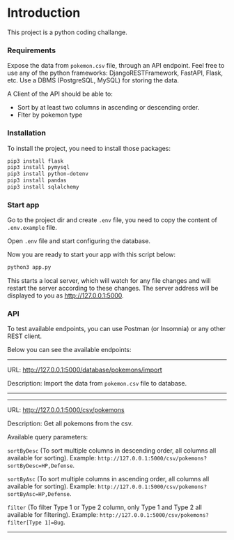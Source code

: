 # Introduction

This project is a python coding challange.

### Requirements

Expose the data from `pokemon.csv` file, through an API endpoint. Feel free to use any of the python frameworks: DjangoRESTFramework, FastAPI, Flask, etc. Use a DBMS (PostgreSQL, MySQL) for storing the data.

A Client of the API should be able to:
- Sort by at least two columns in ascending or descending order.
- Flter by pokemon type

### Installation

To install the project, you need to install those packages:

```bash
pip3 install flask
pip3 install pymysql
pip3 install python-dotenv
pip3 install pandas
pip3 install sqlalchemy
```

### Start app

Go to the project dir and create `.env` file, you need to copy the content of `.env.example` file.

Open `.env` file and start configuring the database.

Now you are ready to start your app with this script below:

```bash
python3 app.py
```

This starts a local server, which will watch for any file changes and will restart the server according to these changes. The server address will be displayed to you as http://127.0.0.1:5000.

### API

To test available endpoints, you can use Postman (or Insomnia) or any other REST client.

Below you can see the available endpoints:

---

URL: http://127.0.0.1:5000/database/pokemons/import

Description: Import the data from `pokemon.csv` file to database.

---

---

URL: http://127.0.0.1:5000/csv/pokemons

Description: Get all pokemons from the csv.

Available query parameters:

`sortByDesc` (To sort multiple columns in descending order, all columns all available for sorting).
Example: `http://127.0.0.1:5000/csv/pokemons?sortByDesc=HP,Defense`.

`sortByAsc` (To sort multiple columns in ascending order, all columns all available for sorting).
Example: `http://127.0.0.1:5000/csv/pokemons?sortByAsc=HP,Defense`.

`filter` (To filter Type 1 or Type 2 column, only Type 1 and Type 2 all available for filtering).
Example: `http://127.0.0.1:5000/csv/pokemons?filter[Type 1]=Bug`.

---